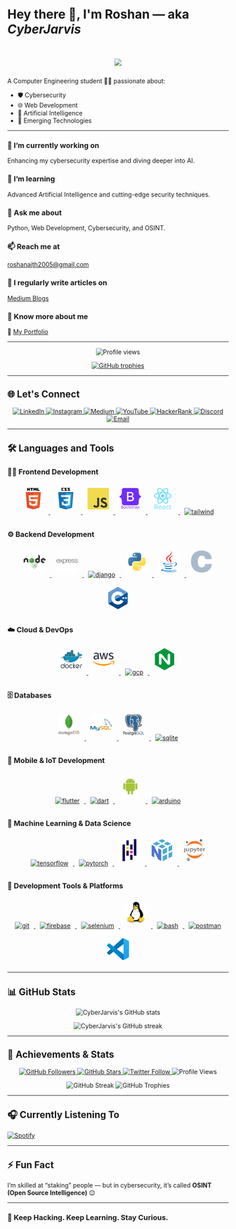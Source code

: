 # Hey there 👋, I'm Roshan — aka **_CyberJarvis_**

<h1 align="center">
  <a href="https://git.io/typing-svg">
    <img src="https://readme-typing-svg.herokuapp.com/?lines=Hey!%20I’m%20Roshan%20aka%20CyberJarvis!;Computer%20Engineering%20Enthusiast!;Cybersecurity%20%26%20Tech%20Innovation%20Lover!&center=true&size=18">
  </a>
</h1>


A Computer Engineering student 👨‍💻 passionate about:

- 🛡️ Cybersecurity  
- 🌐 Web Development  
- 🤖 Artificial Intelligence  
- 🚀 Emerging Technologies  

---

### 🔭 I’m currently working on  
Enhancing my cybersecurity expertise and diving deeper into AI.

### 🌱 I’m learning  
Advanced Artificial Intelligence and cutting-edge security techniques.

### 💬 Ask me about  
Python, Web Development, Cybersecurity, and OSINT.

### 📫 Reach me at  
roshanajth2005@gmail.com

### 📝 I regularly write articles on 
[Medium Blogs](https://medium.com/@cyberjarvis)

### 📄 Know more about me  
🚀 [My Portfolio](https://cyberjarvis.github.io/portfolio)

---

<p align="center">
  <img src="https://komarev.com/ghpvc/?username=cyberjarvis&label=Profile%20views&color=0e75b6&style=flat" alt="Profile views" />
</p>

<p align="center">
  <a href="https://github.com/ryo-ma/github-profile-trophy">
    <img src="https://github-profile-trophy.vercel.app/?username=cyberjarvis&theme=gruvbox&margin-w=15&margin-h=15" alt="GitHub trophies"/>
  </a>
</p>

---

## 🌐 Let's Connect

<p align="center">
  <!-- LinkedIn -->
  <a href="https://linkedin.com/in/roshanajith" target="_blank" rel="noopener noreferrer">
    <img src="https://img.shields.io/badge/LinkedIn-0077B5?style=for-the-badge&logo=linkedin&logoColor=white" alt="LinkedIn"/>
  </a>
  
  <!-- Instagram -->
  <a href="https://instagram.com/roshanajith_7988" target="_blank" rel="noopener noreferrer">
    <img src="https://img.shields.io/badge/Instagram-E4405F?style=for-the-badge&logo=instagram&logoColor=white" alt="Instagram"/>
  </a>
  
  <!-- Medium -->
  <a href="https://medium.com/@cyberjarvis" target="_blank" rel="noopener noreferrer">
    <img src="https://img.shields.io/badge/Medium-12100E?style=for-the-badge&logo=medium&logoColor=white" alt="Medium"/>
  </a>
  
  <!-- YouTube -->
  <a href="https://www.youtube.com/c/cyberraas" target="_blank" rel="noopener noreferrer">
    <img src="https://img.shields.io/badge/YouTube-FF0000?style=for-the-badge&logo=youtube&logoColor=white" alt="YouTube"/>
  </a>
  
  <!-- HackerRank -->
  <a href="https://www.hackerrank.com/roshanajith7911" target="_blank" rel="noopener noreferrer">
    <img src="https://img.shields.io/badge/HackerRank-00EA64?style=for-the-badge&logo=hackerrank&logoColor=black" alt="HackerRank"/>
  </a>
  
  <!-- Discord -->
  <a href="https://discord.gg/j3XnmJ3h" target="_blank" rel="noopener noreferrer">
    <img src="https://img.shields.io/badge/Discord-5865F2?style=for-the-badge&logo=discord&logoColor=white" alt="Discord"/>
  </a>
  
  <!-- Email -->
  <a href="mailto:roshanajth2005@gmail.com" target="_blank" rel="noopener noreferrer">
    <img src="https://img.shields.io/badge/Gmail-D14836?style=for-the-badge&logo=gmail&logoColor=white" alt="Email"/>
  </a>
</p>

---

## 🛠️ Languages and Tools

### 👨‍💻 Frontend Development
<p align="center">
  <a href="https://www.w3.org/html/" target="_blank" rel="noreferrer">
    <img src="https://raw.githubusercontent.com/devicons/devicon/master/icons/html5/html5-original-wordmark.svg" alt="html5" width="50" height="50" style="margin: 10px"/>
  </a>
  <a href="https://www.w3schools.com/css/" target="_blank" rel="noreferrer">
    <img src="https://raw.githubusercontent.com/devicons/devicon/master/icons/css3/css3-original-wordmark.svg" alt="css3" width="50" height="50" style="margin: 10px"/>
  </a>
  <a href="https://developer.mozilla.org/en-US/docs/Web/JavaScript" target="_blank" rel="noreferrer">
    <img src="https://raw.githubusercontent.com/devicons/devicon/master/icons/javascript/javascript-original.svg" alt="javascript" width="50" height="50" style="margin: 10px"/>
  </a>
  <a href="https://getbootstrap.com" target="_blank" rel="noreferrer">
    <img src="https://raw.githubusercontent.com/devicons/devicon/master/icons/bootstrap/bootstrap-plain-wordmark.svg" alt="bootstrap" width="50" height="50" style="margin: 10px"/>
  </a>
  <a href="https://reactjs.org/" target="_blank" rel="noreferrer">
    <img src="https://raw.githubusercontent.com/devicons/devicon/master/icons/react/react-original-wordmark.svg" alt="react" width="50" height="50" style="margin: 10px"/>
  </a>
  <a href="https://tailwindcss.com/" target="_blank" rel="noreferrer">
    <img src="https://www.vectorlogo.zone/logos/tailwindcss/tailwindcss-icon.svg" alt="tailwind" width="50" height="50" style="margin: 10px"/>
  </a>
</p>

### ⚙️ Backend Development
<p align="center">
  <a href="https://nodejs.org" target="_blank" rel="noreferrer">
    <img src="https://raw.githubusercontent.com/devicons/devicon/master/icons/nodejs/nodejs-original-wordmark.svg" alt="nodejs" width="50" height="50" style="margin: 10px"/>
  </a>
  <a href="https://expressjs.com" target="_blank" rel="noreferrer">
    <img src="https://raw.githubusercontent.com/devicons/devicon/master/icons/express/express-original-wordmark.svg" alt="express" width="50" height="50" style="margin: 10px"/>
  </a>
  <a href="https://www.djangoproject.com/" target="_blank" rel="noreferrer">
    <img src="https://cdn.worldvectorlogo.com/logos/django.svg" alt="django" width="50" height="50" style="margin: 10px"/>
  </a>
  <a href="https://www.python.org" target="_blank" rel="noreferrer">
    <img src="https://raw.githubusercontent.com/devicons/devicon/master/icons/python/python-original.svg" alt="python" width="50" height="50" style="margin: 10px"/>
  </a>
  <a href="https://www.java.com" target="_blank" rel="noreferrer">
    <img src="https://raw.githubusercontent.com/devicons/devicon/master/icons/java/java-original.svg" alt="java" width="50" height="50" style="margin: 10px"/>
  </a>
  <a href="https://www.cprogramming.com/" target="_blank" rel="noreferrer">
    <img src="https://raw.githubusercontent.com/devicons/devicon/master/icons/c/c-original.svg" alt="c" width="50" height="50" style="margin: 10px"/>
  </a>
  <a href="https://www.w3schools.com/cpp/" target="_blank" rel="noreferrer">
    <img src="https://raw.githubusercontent.com/devicons/devicon/master/icons/cplusplus/cplusplus-original.svg" alt="cplusplus" width="50" height="50" style="margin: 10px"/>
  </a>
</p>

### ☁️ Cloud & DevOps
<p align="center">
  <a href="https://www.docker.com/" target="_blank" rel="noreferrer">
    <img src="https://raw.githubusercontent.com/devicons/devicon/master/icons/docker/docker-original-wordmark.svg" alt="docker" width="50" height="50" style="margin: 10px"/>
  </a>
  <a href="https://aws.amazon.com" target="_blank" rel="noreferrer">
    <img src="https://raw.githubusercontent.com/devicons/devicon/master/icons/amazonwebservices/amazonwebservices-original-wordmark.svg" alt="aws" width="50" height="50" style="margin: 10px"/>
  </a>
  <a href="https://cloud.google.com" target="_blank" rel="noreferrer">
    <img src="https://www.vectorlogo.zone/logos/google_cloud/google_cloud-icon.svg" alt="gcp" width="50" height="50" style="margin: 10px"/>
  </a>
  <a href="https://www.nginx.com" target="_blank" rel="noreferrer">
    <img src="https://raw.githubusercontent.com/devicons/devicon/master/icons/nginx/nginx-original.svg" alt="nginx" width="50" height="50" style="margin: 10px"/>
  </a>
</p>

### 🗄️ Databases
<p align="center">
  <a href="https://www.mongodb.com/" target="_blank" rel="noreferrer">
    <img src="https://raw.githubusercontent.com/devicons/devicon/master/icons/mongodb/mongodb-original-wordmark.svg" alt="mongodb" width="50" height="50" style="margin: 10px"/>
  </a>
  <a href="https://www.mysql.com/" target="_blank" rel="noreferrer">
    <img src="https://raw.githubusercontent.com/devicons/devicon/master/icons/mysql/mysql-original-wordmark.svg" alt="mysql" width="50" height="50" style="margin: 10px"/>
  </a>
  <a href="https://www.postgresql.org" target="_blank" rel="noreferrer">
    <img src="https://raw.githubusercontent.com/devicons/devicon/master/icons/postgresql/postgresql-original-wordmark.svg" alt="postgresql" width="50" height="50" style="margin: 10px"/>
  </a>
  <a href="https://www.sqlite.org/" target="_blank" rel="noreferrer">
    <img src="https://www.vectorlogo.zone/logos/sqlite/sqlite-icon.svg" alt="sqlite" width="50" height="50" style="margin: 10px"/>
  </a>
</p>

### 📱 Mobile & IoT Development
<p align="center">
  <a href="https://flutter.dev" target="_blank" rel="noreferrer">
    <img src="https://www.vectorlogo.zone/logos/flutterio/flutterio-icon.svg" alt="flutter" width="50" height="50" style="margin: 10px"/>
  </a>
  <a href="https://dart.dev" target="_blank" rel="noreferrer">
    <img src="https://www.vectorlogo.zone/logos/dartlang/dartlang-icon.svg" alt="dart" width="50" height="50" style="margin: 10px"/>
  </a>
  <a href="https://developer.android.com" target="_blank" rel="noreferrer">
    <img src="https://raw.githubusercontent.com/devicons/devicon/master/icons/android/android-original-wordmark.svg" alt="android" width="50" height="50" style="margin: 10px"/>
  </a>
  <a href="https://www.arduino.cc/" target="_blank" rel="noreferrer">
    <img src="https://cdn.worldvectorlogo.com/logos/arduino-1.svg" alt="arduino" width="50" height="50" style="margin: 10px"/>
  </a>
</p>

### 🤖 Machine Learning & Data Science
<p align="center">
  <a href="https://www.tensorflow.org" target="_blank" rel="noreferrer">
    <img src="https://www.vectorlogo.zone/logos/tensorflow/tensorflow-icon.svg" alt="tensorflow" width="50" height="50" style="margin: 10px"/>
  </a>
  <a href="https://pytorch.org/" target="_blank" rel="noreferrer">
    <img src="https://www.vectorlogo.zone/logos/pytorch/pytorch-icon.svg" alt="pytorch" width="50" height="50" style="margin: 10px"/>
  </a>
  <a href="https://pandas.pydata.org/" target="_blank" rel="noreferrer">
    <img src="https://raw.githubusercontent.com/devicons/devicon/2ae2a900d2f041da66e950e4d48052658d850630/icons/pandas/pandas-original.svg" alt="pandas" width="50" height="50" style="margin: 10px"/>
  </a>
  <a href="https://numpy.org/" target="_blank" rel="noreferrer">
    <img src="https://raw.githubusercontent.com/devicons/devicon/master/icons/numpy/numpy-original.svg" alt="numpy" width="50" height="50" style="margin: 10px"/>
  </a>
  <a href="https://jupyter.org/" target="_blank" rel="noreferrer">
    <img src="https://raw.githubusercontent.com/devicons/devicon/master/icons/jupyter/jupyter-original-wordmark.svg" alt="jupyter" width="50" height="50" style="margin: 10px"/>
  </a>
</p>

### 🔧 Development Tools & Platforms
<p align="center">
  <a href="https://git-scm.com/" target="_blank" rel="noreferrer">
    <img src="https://www.vectorlogo.zone/logos/git-scm/git-scm-icon.svg" alt="git" width="50" height="50" style="margin: 10px"/>
  </a>
  <a href="https://firebase.google.com/" target="_blank" rel="noreferrer">
    <img src="https://www.vectorlogo.zone/logos/firebase/firebase-icon.svg" alt="firebase" width="50" height="50" style="margin: 10px"/>
  </a>
  <a href="https://www.selenium.dev" target="_blank" rel="noreferrer">
    <img src="https://raw.githubusercontent.com/detain/svg-logos/780f25886640cef088af994181646db2f6b1a3f8/svg/selenium-logo.svg" alt="selenium" width="50" height="50" style="margin: 10px"/>
  </a>
  <a href="https://www.linux.org/" target="_blank" rel="noreferrer">
    <img src="https://raw.githubusercontent.com/devicons/devicon/master/icons/linux/linux-original.svg" alt="linux" width="50" height="50" style="margin: 10px"/>
  </a>
  <a href="https://www.gnu.org/software/bash/" target="_blank" rel="noreferrer">
    <img src="https://www.vectorlogo.zone/logos/gnu_bash/gnu_bash-icon.svg" alt="bash" width="50" height="50" style="margin: 10px"/>
  </a>
  <a href="https://postman.com" target="_blank" rel="noreferrer">
    <img src="https://www.vectorlogo.zone/logos/getpostman/getpostman-icon.svg" alt="postman" width="50" height="50" style="margin: 10px"/>
  </a>
  <a href="https://code.visualstudio.com/" target="_blank" rel="noreferrer">
    <img src="https://raw.githubusercontent.com/devicons/devicon/master/icons/vscode/vscode-original.svg" alt="vscode" width="50" height="50" style="margin: 10px"/>
  </a>
</p>

---

## 📊 GitHub Stats

<p align="center">
  <img src="https://github-readme-stats.vercel.app/api?username=CyberJarvis&show_icons=true&theme=radical" alt="CyberJarvis's GitHub stats" />
</p>
<p align="center">
  <img src="https://github-readme-streak-stats.herokuapp.com/?user=CyberJarvis&theme=radical" alt="CyberJarvis's GitHub streak" />
</p>

---

## 🏅 Achievements & Stats

<p align="center">
  <!-- GitHub Stats -->
  <a href="https://github.com/CyberJarvis?tab=followers">
    <img alt="GitHub Followers" src="https://img.shields.io/github/followers/CyberJarvis?label=GitHub%20Followers&style=for-the-badge&logo=github&color=blue">
  </a>
  <a href="https://github.com/CyberJarvis">
    <img alt="GitHub Stars" src="https://img.shields.io/github/stars/CyberJarvis?label=GitHub%20Stars&style=for-the-badge&logo=github&color=yellow">
  </a>
  
  <!-- Social Media -->
  <a href="https://twitter.com/CyberJarvis">
    <img alt="Twitter Follow" src="https://img.shields.io/twitter/follow/CyberJarvis?label=Twitter%20Followers&style=for-the-badge&logo=twitter&color=1DA1F2">
  </a>
  
  <!-- Profile Views -->
  <img alt="Profile Views" src="https://komarev.com/ghpvc/?username=CyberJarvis&label=Profile%20Views&style=for-the-badge&color=orange">

<p align="center">
  <!-- Streak Stats -->
  <img alt="GitHub Streak" src="https://streak-stats.demolab.com?user=CyberJarvis&theme=dark&hide_border=true&mode=weekly&background=45%2C1F1F1F%2C00000000">
  
  <!-- Trophy Stats -->
  <img alt="GitHub Trophies" src="https://github-profile-trophy.vercel.app/?username=CyberJarvis&theme=onedark&no-frame=true&row=1&column=7">
</p>

---

## 🎧 Currently Listening To

[![Spotify](https://novatorem.vercel.app/api/spotify)](https://open.spotify.com)

---

## ⚡ Fun Fact

I’m skilled at “staking” people — but in cybersecurity, it’s called **OSINT (Open Source Intelligence)** 😉

---

### 🚀 Keep Hacking. Keep Learning. Stay Curious.



